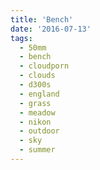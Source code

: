 ```yaml
---
title: 'Bench'
date: '2016-07-13'
tags:
  - 50mm
  - bench
  - cloudporn
  - clouds
  - d300s
  - england
  - grass
  - meadow
  - nikon
  - outdoor
  - sky
  - summer
---
```

